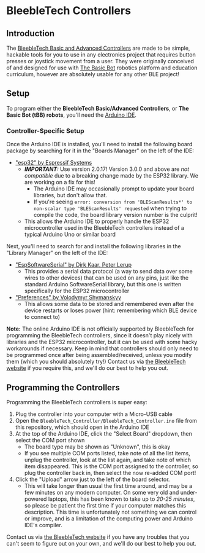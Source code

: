 # BleebleTech Controllers

## Introduction

The [BleebleTech Basic and Advanced Controllers](https://bleebletech.ca) are made to be simple, hackable tools for you to use in any electronics project that requires button presses or joystick movement from a user. They were originally conceived of and designed for use with [The Basic Bot](https://thebasicbot.com) robotics platform and education curriculum, however are absolutely usable for any other BLE project!

## Setup

To program either the **BleebleTech Basic/Advanced Controllers**, or **The Basic Bot (tBB) robots**, you'll need the [Arduino IDE](https://www.arduino.cc/en/software).

### Controller-Specific Setup

Once the Arduino IDE is installed, you'll need to install the following board package by searching for it in the "Boards Manager" on the left of the IDE:

- ["esp32" by Espressif Systems](https://github.com/espressif/arduino-esp32)
  - ***IMPORTANT:*** Use version 2.0.17! Version 3.0.0 and above are *not compatible* due to a breaking change made by the ESP32 library. We are working on a fix for this!
    - The Arduino IDE may occasionally prompt to update your board libraries, but don't allow that.
    - If you're seeing `error: conversion from 'BLEScanResults*' to non-scalar type 'BLEScanResults' requested` when trying to compile the code, the board library version number is the culprit!
  - This allows the Arduino IDE to properly handle the ESP32 microcontroller used in the BleebleTech controllers instead of a typical Arduino Uno or similar board

Next, you'll need to search for and install the following libraries in the "Library Manager" on the left of the IDE:

- ["EspSoftwareSerial" by Dirk Kaar, Peter Lerup](https://github.com/plerup/espsoftwareserial/)
  - This provides a serial data protocol (a way to send data over some wires to other devices) that can be used on any pins, just like the standard Arduino SoftwareSerial library, but this one is written specifically for the ESP32 microcontroller
- ["Preferences" by Volodymyr Shymanskyy](https://github.com/vshymanskyy/Preferences)
  - This allows some data to be stored and remembered even after the device restarts or loses power (hint: remembering which BLE device to connect to)

**Note:** The online Arduino IDE is not officially supported by BleebleTech for programming the BleebleTech controllers, since it doesn't play nicely with libraries and the ESP32 microcontroller, but it can be used with some hacky workarounds if necessary.
Keep in mind that controllers should only need to be programmed once after being assembled/received, unless you modify them (which you should absolutely try!)
Contact us via [the BleebleTech website](https://bleebletech.ca/pages/contact) if you require this, and we'll do our best to help you out.

## Programming the Controllers

Programming the BleebleTech controllers is super easy:

1. Plug the controller into your computer with a Micro-USB cable
2. Open the `BleebleTech_Controller/BleebleTech_Controller.ino` file from this repository, which should open in the Arduino IDE
3. At the top of the Arduino IDE, click the "Select Board" dropdown, then select the COM port shown
    - The board type may be shown as "Unknown", this is okay
    - If you see multiple COM ports listed, take note of all the list items, unplug the controller, look at the list again, and take note of which item disappeared. This is the COM port assigned to the controller, so plug the controller back in, then select the now re-added COM port!
5. Click the "Upload" arrow just to the left of the board selector.
    - This will take longer than usual the first time around, and may be a few minutes on any modern computer. On some very old and under-powered laptops, this has been known to take up to *20-25 minutes*, so please be patient the first time if your computer matches this description. This time is unfortunately not something we can control or improve, and is a limitation of the computing power and Arduino IDE's compiler.

Contact us via [the BleebleTech website](https://bleebletech.ca/pages/contact) if you have any troubles that you can't seem to figure out on your own, and we'll do our best to help you out.
